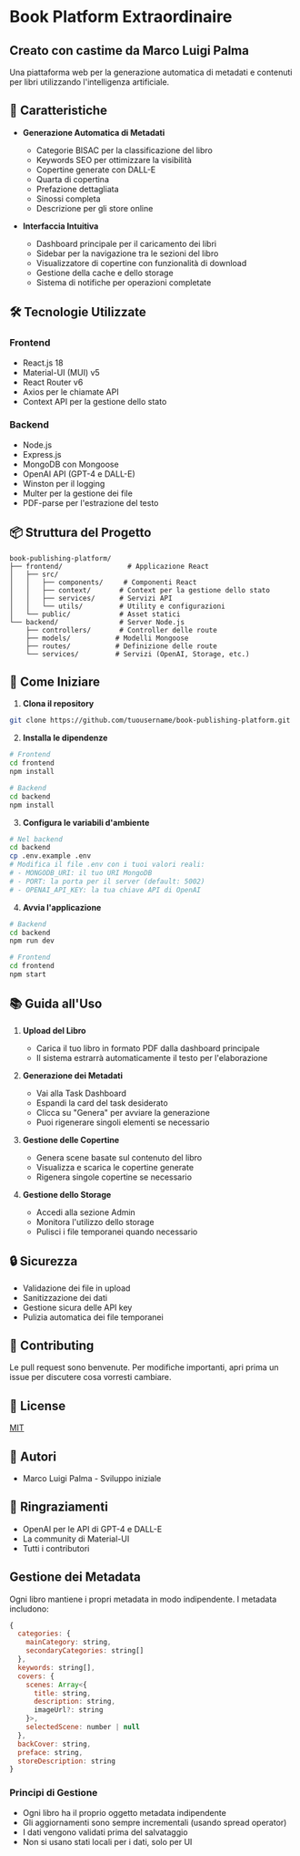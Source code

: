 # Book Platform Extraordinaire
## Creato con castime da Marco Luigi Palma

Una piattaforma web per la generazione automatica di metadati e contenuti per libri utilizzando l'intelligenza artificiale.

## 🚀 Caratteristiche

- **Generazione Automatica di Metadati**
  - Categorie BISAC per la classificazione del libro
  - Keywords SEO per ottimizzare la visibilità
  - Copertine generate con DALL-E
  - Quarta di copertina
  - Prefazione dettagliata
  - Sinossi completa
  - Descrizione per gli store online

- **Interfaccia Intuitiva**
  - Dashboard principale per il caricamento dei libri
  - Sidebar per la navigazione tra le sezioni del libro
  - Visualizzatore di copertine con funzionalità di download
  - Gestione della cache e dello storage
  - Sistema di notifiche per operazioni completate

## 🛠️ Tecnologie Utilizzate

### Frontend
- React.js 18
- Material-UI (MUI) v5
- React Router v6
- Axios per le chiamate API
- Context API per la gestione dello stato

### Backend
- Node.js
- Express.js
- MongoDB con Mongoose
- OpenAI API (GPT-4 e DALL-E)
- Winston per il logging
- Multer per la gestione dei file
- PDF-parse per l'estrazione del testo

## 📦 Struttura del Progetto

```
book-publishing-platform/
├── frontend/                # Applicazione React
│   ├── src/
│   │   ├── components/     # Componenti React
│   │   ├── context/       # Context per la gestione dello stato
│   │   ├── services/      # Servizi API
│   │   └── utils/         # Utility e configurazioni
│   └── public/            # Asset statici
└── backend/               # Server Node.js
    ├── controllers/       # Controller delle route
    ├── models/           # Modelli Mongoose
    ├── routes/           # Definizione delle route
    └── services/         # Servizi (OpenAI, Storage, etc.)
```

## 🚀 Come Iniziare

1. **Clona il repository**
```bash
git clone https://github.com/tuousername/book-publishing-platform.git
```

2. **Installa le dipendenze**
```bash
# Frontend
cd frontend
npm install

# Backend
cd backend
npm install
```

3. **Configura le variabili d'ambiente**
```bash
# Nel backend
cd backend
cp .env.example .env
# Modifica il file .env con i tuoi valori reali:
# - MONGODB_URI: il tuo URI MongoDB
# - PORT: la porta per il server (default: 5002)
# - OPENAI_API_KEY: la tua chiave API di OpenAI
```

4. **Avvia l'applicazione**
```bash
# Backend
cd backend
npm run dev

# Frontend
cd frontend
npm start
```

## 📚 Guida all'Uso

1. **Upload del Libro**
   - Carica il tuo libro in formato PDF dalla dashboard principale
   - Il sistema estrarrà automaticamente il testo per l'elaborazione

2. **Generazione dei Metadati**
   - Vai alla Task Dashboard
   - Espandi la card del task desiderato
   - Clicca su "Genera" per avviare la generazione
   - Puoi rigenerare singoli elementi se necessario

3. **Gestione delle Copertine**
   - Genera scene basate sul contenuto del libro
   - Visualizza e scarica le copertine generate
   - Rigenera singole copertine se necessario

4. **Gestione dello Storage**
   - Accedi alla sezione Admin
   - Monitora l'utilizzo dello storage
   - Pulisci i file temporanei quando necessario

## 🔒 Sicurezza

- Validazione dei file in upload
- Sanitizzazione dei dati
- Gestione sicura delle API key
- Pulizia automatica dei file temporanei

## 🤝 Contributing

Le pull request sono benvenute. Per modifiche importanti, apri prima un issue per discutere cosa vorresti cambiare.

## 📝 License

[MIT](https://choosealicense.com/licenses/mit/)

## 👥 Autori

- Marco Luigi Palma - Sviluppo iniziale

## 🙏 Ringraziamenti

- OpenAI per le API di GPT-4 e DALL-E
- La community di Material-UI
- Tutti i contributori

## Gestione dei Metadata

Ogni libro mantiene i propri metadata in modo indipendente. I metadata includono:

```javascript
{
  categories: {
    mainCategory: string,
    secondaryCategories: string[]
  },
  keywords: string[],
  covers: {
    scenes: Array<{
      title: string,
      description: string,
      imageUrl?: string
    }>,
    selectedScene: number | null
  },
  backCover: string,
  preface: string,
  storeDescription: string
}
```

### Principi di Gestione
- Ogni libro ha il proprio oggetto metadata indipendente
- Gli aggiornamenti sono sempre incrementali (usando spread operator)
- I dati vengono validati prima del salvataggio
- Non si usano stati locali per i dati, solo per UI
